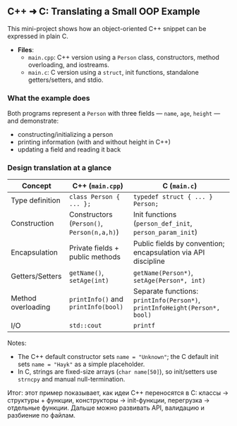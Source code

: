## C++ ➜ C: Translating a Small OOP Example

This mini-project shows how an object-oriented C++ snippet can be expressed in plain C.

- **Files**:
  - `main.cpp`: C++ version using a `Person` class, constructors, method overloading, and iostreams.
  - `main.c`: C version using a `struct`, init functions, standalone getters/setters, and stdio.

### What the example does
Both programs represent a `Person` with three fields — `name`, `age`, `height` — and demonstrate:

- constructing/initializing a person
- printing information (with and without height in C++)
- updating a field and reading it back

### Design translation at a glance

| Concept | C++ (`main.cpp`) | C (`main.c`) |
|---|---|---|
| Type definition | `class Person { ... };` | `typedef struct { ... } Person;` |
| Construction | Constructors (`Person()`, `Person(n,a,h)`) | Init functions (`person_def_init`, `person_param_init`) |
| Encapsulation | Private fields + public methods | Public fields by convention; encapsulation via API discipline |
| Getters/Setters | `getName()`, `setAge(int)` | `getName(Person*)`, `setAge(Person*, int)` |
| Method overloading | `printInfo()` and `printInfo(bool)` | Separate functions: `printInfo(Person*)`, `printInfoHeight(Person*, bool)` |
| I/O | `std::cout` | `printf` |

Notes:
- The C++ default constructor sets `name = "Unknown"`; the C default init sets `name = "Hayk"` as a simple placeholder.
- In C, strings are fixed-size arrays (`char name[50]`), so init/setters use `strncpy` and manual null-termination.

Итог: этот пример показывает, как идеи C++ переносятся в C: классы → структуры + функции, конструкторы → init-функции, перегрузка → отдельные функции. Дальше можно развивать API, валидацию и разбиение по файлам.
